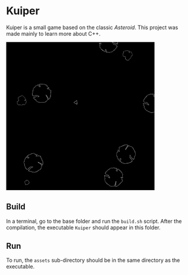 # Kuiper

Kuiper is a small game based on the classic *Asteroid*. This project was made mainly to learn more about C++.


<img src="./preview.png" width="400" alt="Preview of the game" title="Preview of the game"/>

## Build

In a terminal, go to the base folder and run the `build.sh` script. After the compilation, the executable `Kuiper` should appear in this folder.

## Run

To run, the `assets` sub-directory should be in the same directory as the executable.